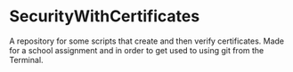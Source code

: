 SecurityWithCertificates
========================

A repository for some scripts that create and then verify certificates.
Made for a school assignment and in order to get used to using git from the Terminal.
